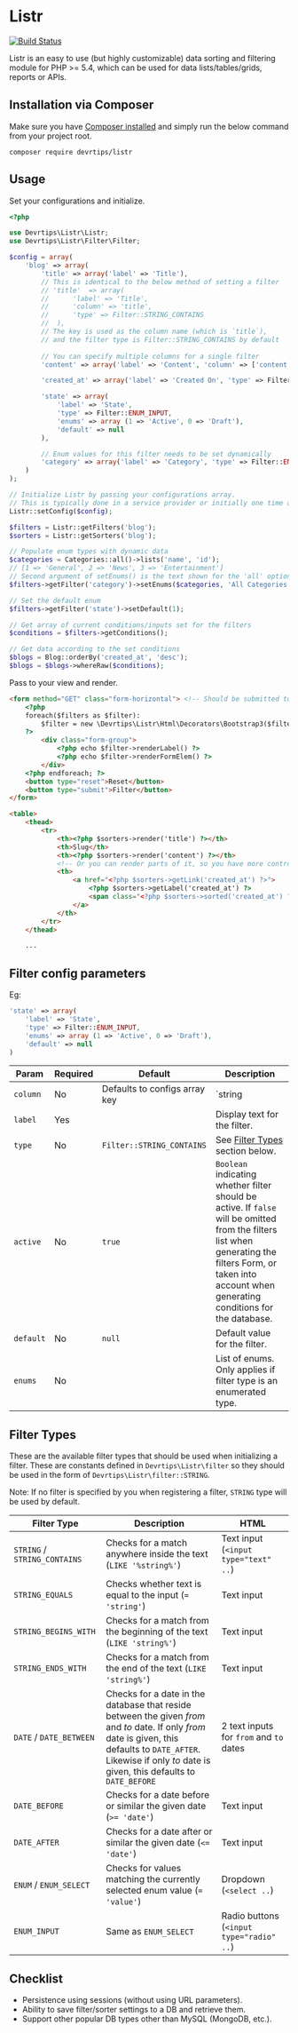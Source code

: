 # Listr

[![Build Status](https://travis-ci.org/devrtips/listr.svg?branch=master)](https://travis-ci.org/devrtips/listr)

Listr is an easy to use (but highly customizable) data sorting and filtering module for PHP >= 5.4, which can be used for data lists/tables/grids, reports or APIs.


## Installation via Composer

Make sure you have [Composer installed](https://getcomposer.org/doc/00-intro.md#globally) and simply run the below command from your project root.

`composer require devrtips/listr`

## Usage

Set your configurations and initialize.
```php
<?php

use Devrtips\Listr\Listr;
use Devrtips\Listr\Filter\Filter;

$config = array( 
    'blog' => array(
    	'title' => array('label' => 'Title'),
    	// This is identical to the below method of setting a filter
        // 'title' 	=> array(
        //   	'label' => 'Title', 
        //   	'column' => 'title', 
        //   	'type' => Filter::STRING_CONTAINS
       	//	),
        // The key is used as the column name (which is `title`),
        // and the filter type is Filter::STRING_CONTAINS by default
        
        // You can specify multiple columns for a single filter
        'content' => array('label' => 'Content', 'column' => ['content', 'summary']),

        'created_at' => array('label' => 'Created On', 'type' => Filter::DATE),

        'state' => array(
        	'label' => 'State', 
        	'type' => Filter::ENUM_INPUT, 
        	'enums' => array (1 => 'Active', 0 => 'Draft'), 
        	'default' => null
    	),

        // Enum values for this filter needs to be set dynamically
        'category' => array('label' => 'Category', 'type' => Filter::ENUM_SELECT)
    )
);

// Initialize Listr by passing your configurations array.
// This is typically done in a service provider or initially one time at bootstrap.
Listr::setConfig($config);

$filters = Listr::getFilters('blog');
$sorters = Listr::getSorters('blog');

// Populate enum types with dynamic data
$categories = Categories::all()->lists('name', 'id');
// [1 => 'General', 2 => 'News', 3 => 'Entertainment']
// Second argument of setEnums() is the text shown for the 'all' option.
$filters->getFilter('category')->setEnums($categories, 'All Categories');

// Set the default enum
$filters->getFilter('state')->setDefault(1);

// Get array of current conditions/inputs set for the filters
$conditions = $filters->getConditions();

// Get data according to the set conditions
$blogs = Blog::orderBy('created_at', 'desc');
$blogs = $blogs->whereRaw($conditions);
```

Pass to your view and render.
```html
<form method="GET" class="form-horizontal"> <!-- Should be submitted to the current page -->
    <?php 
	foreach($filters as $filter): 
		$filter = new \Devrtips\Listr\Html\Decorators\Bootstrap3($filter);
	?>
        <div class="form-group">
            <?php echo $filter->renderLabel() ?>
            <?php echo $filter->renderFormElem() ?>
        </div>
    <?php endforeach; ?>
    <button type="reset">Reset</button>
    <button type="submit">Filter</button>
</form>

<table>
    <thead>
        <tr>
            <th><?php $sorters->render('title') ?></th>
            <th>Slug</th>
            <th><?php $sorters->render('content') ?></th>
            <!-- Or you can render parts of it, so you have more control -->
            <th>
                <a href="<?php $sorters->getLink('created_at') ?>">
                    <?php $sorters->getLabel('created_at') ?>
                    <span class="<?php $sorters->sorted('created_at') ? 'up' : 'down' ?>"></span>
                </a>
            </th>
        </tr>
    </thead>

    ...
```

## Filter config parameters

Eg: 

```php
'state' => array(
    'label' => 'State', 
    'type' => Filter::ENUM_INPUT, 
    'enums' => array (1 => 'Active', 0 => 'Draft'), 
    'default' => null
)
```

| Param | Required | Default |Description |
|---|---|---|---|
| `column` | No | Defaults to configs array key | `string|array` Name of the database table column. Specify array with multiple column names to match filter against columns with conditional OR. |
| `label` | Yes | | Display text for the filter. |
| `type` | No | `Filter::STRING_CONTAINS` | See [Filter Types](#filter-types) section below. |
| `active` | No | `true` | `Boolean` indicating whether filter should be active. If `false` will be omitted from the filters list when generating the filters Form, or taken into account when generating conditions for the database. |
| `default` | No | `null` | Default value for the filter. |
| `enums` | No | | List of enums. Only applies if filter type is an enumerated type.  |


## Filter Types

These are the available filter types that should be used when initializing a filter. These are constants defined in `Devrtips\Listr\filter` so they should be used in the form of `Devrtips\Listr\filter::STRING`. 

Note: If no filter is specified by you when registering a filter, `STRING` type will be used by default.  


| Filter Type | Description | HTML        |
|-------------|-------------|-------------|
| `STRING` / `STRING_CONTAINS`    | Checks for a match anywhere inside the text (`LIKE '%string%'`) | Text input (`<input type="text" ..`) |
| `STRING_EQUALS`      | Checks whether text is equal to the input (`= 'string'`) | Text input |
| `STRING_BEGINS_WITH` | Checks for a match from the beginning of the text (`LIKE 'string%'`) | Text input |
| `STRING_ENDS_WITH` | Checks for a match from the end of the text (`LIKE 'string%'`) | Text input |
| `DATE` / `DATE_BETWEEN` | Checks for a date in the database that reside between the given _from_ and _to_ date. If only _from_ date is given, this defaults to `DATE_AFTER`. Likewise if only _to_ date is given, this defaults to `DATE_BEFORE` | 2 text inputs for `from` and `to` dates |
| `DATE_BEFORE` | Checks for a date before or similar the given date (`>= 'date'`) | Text input |
| `DATE_AFTER` | Checks for a date after or similar the given date (`<= 'date'`) | Text input |
| `ENUM` / `ENUM_SELECT` | Checks for values matching the currently selected enum value (`= 'value'`) | Dropdown (`<select ..`) |
| `ENUM_INPUT` | Same as `ENUM_SELECT` | Radio buttons (`<input type="radio" ..`) |



## Checklist

- Persistence using sessions (without using URL parameters).
- Ability to save filter/sorter settings to a DB and retrieve them.
- Support other popular DB types other than MySQL (MongoDB, etc.).